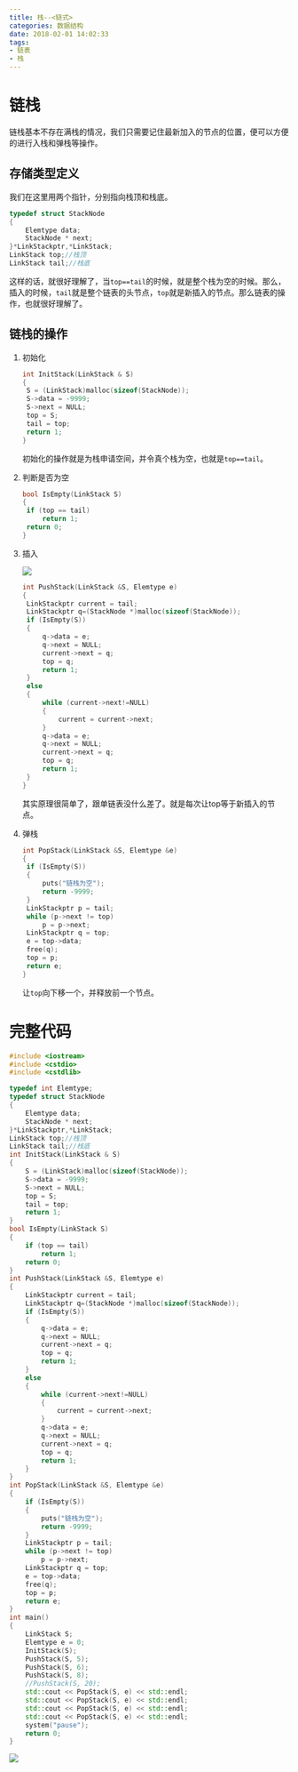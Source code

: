 ```yaml
---
title: 栈--<链式>
categories: 数据结构
date: 2018-02-01 14:02:33
tags:
- 链表
- 栈
---
```


# 链栈

链栈基本不存在满栈的情况，我们只需要记住最新加入的节点的位置，便可以方便的进行入栈和弹栈等操作。

## 存储类型定义

我们在这里用两个指针，分别指向栈顶和栈底。

```C++
typedef struct StackNode
{
	Elemtype data;
	StackNode * next;
}*LinkStackptr,*LinkStack;
LinkStack top;//栈顶
LinkStack tail;//栈底
```

这样的话，就很好理解了，当`top==tail`的时候，就是整个栈为空的时候。那么，插入的时候，`tail`就是整个链表的头节点，`top`就是新插入的节点。那么链表的操作，也就很好理解了。

## 链栈的操作

1. 初始化

   ```C++
   int InitStack(LinkStack & S)
   {
   	S = (LinkStack)malloc(sizeof(StackNode));
   	S->data = -9999;
   	S->next = NULL;
   	top = S;
   	tail = top;
   	return 1;
   }
   ```

   初始化的操作就是为栈申请空间，并令真个栈为空，也就是`top==tail`。

2. 判断是否为空

   ```C++
   bool IsEmpty(LinkStack S)
   {
   	if (top == tail)
   		return 1;
   	return 0;
   }
   ```

3. 插入

   ![](https://encrypted-tbn0.gstatic.com/images?q=tbn:ANd9GcTIUh80wuPjbCkXq8ruphKSM4i-7B93W1rBnclRR6gqY5_wpzt6vA)

   ```C++
   int PushStack(LinkStack &S, Elemtype e)
   {
   	LinkStackptr current = tail;
   	LinkStackptr q=(StackNode *)malloc(sizeof(StackNode));
   	if (IsEmpty(S))
   	{
   		q->data = e;
   		q->next = NULL;
   		current->next = q;
   		top = q;
   		return 1;
   	}
   	else
   	{
   		while (current->next!=NULL)
   		{
   			current = current->next;
   		}
   		q->data = e;
   		q->next = NULL;
   		current->next = q;
   		top = q;
   		return 1;
   	}
   }
   ```

   其实原理很简单了，跟单链表没什么差了。就是每次让top等于新插入的节点。

4. 弹栈

   ```C++
   int PopStack(LinkStack &S, Elemtype &e)
   {
   	if (IsEmpty(S))
   	{
   		puts("链栈为空");
   		return -9999;
   	}
   	LinkStackptr p = tail;
   	while (p->next != top)
   		p = p->next;
   	LinkStackptr q = top;
   	e = top->data;
   	free(q);
   	top = p;
   	return e;	
   }
   ```

   让`top`向下移一个，并释放前一个节点。

# 完整代码

```C++
#include <iostream>
#include <cstdio>
#include <cstdlib>

typedef int Elemtype;
typedef struct StackNode
{
	Elemtype data;
	StackNode * next;
}*LinkStackptr,*LinkStack;
LinkStack top;//栈顶
LinkStack tail;//栈底
int InitStack(LinkStack & S)
{
	S = (LinkStack)malloc(sizeof(StackNode));
	S->data = -9999;
	S->next = NULL;
	top = S;
	tail = top;
	return 1;
}
bool IsEmpty(LinkStack S)
{
	if (top == tail)
		return 1;
	return 0;
}
int PushStack(LinkStack &S, Elemtype e)
{
	LinkStackptr current = tail;
	LinkStackptr q=(StackNode *)malloc(sizeof(StackNode));
	if (IsEmpty(S))
	{
		q->data = e;
		q->next = NULL;
		current->next = q;
		top = q;
		return 1;
	}
	else
	{
		while (current->next!=NULL)
		{
			current = current->next;
		}
		q->data = e;
		q->next = NULL;
		current->next = q;
		top = q;
		return 1;
	}
}
int PopStack(LinkStack &S, Elemtype &e)
{
	if (IsEmpty(S))
	{
		puts("链栈为空");
		return -9999;
	}
	LinkStackptr p = tail;
	while (p->next != top)
		p = p->next;
	LinkStackptr q = top;
	e = top->data;
	free(q);
	top = p;
	return e;	
}
int main()
{
	LinkStack S;
	Elemtype e = 0;
	InitStack(S);
	PushStack(S, 5);
	PushStack(S, 6);
	PushStack(S, 8);
	//PushStack(S, 20);
	std::cout << PopStack(S, e) << std::endl;
	std::cout << PopStack(S, e) << std::endl;
	std::cout << PopStack(S, e) << std::endl;
	std::cout << PopStack(S, e) << std::endl;
	system("pause");
	return 0;
}
```

![](https://ws1.sinaimg.cn/large/00746wNnly1fo0xixr0cej30ld06e0sp.jpg)